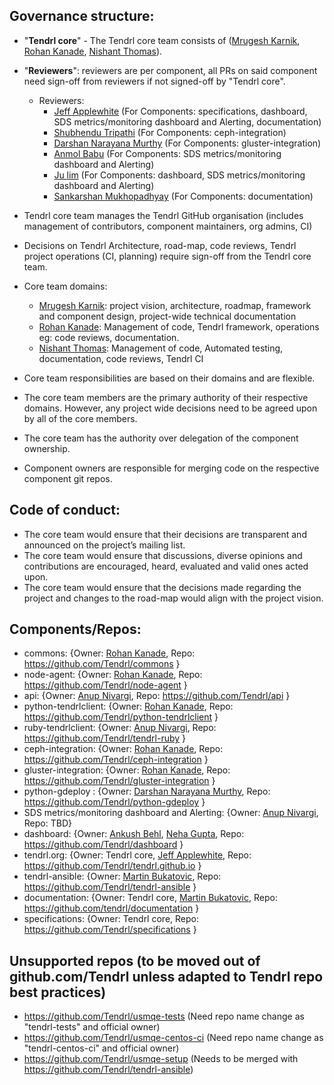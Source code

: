 ## Governance structure:
* "**Tendrl core**" - The Tendrl core team consists of ([Mrugesh Karnik](https://github.com/brainfunked), [Rohan Kanade](https://github.com/r0h4n), [Nishant Thomas](https://github.com/nthomas-redhat)).
* "**Reviewers**": reviewers are per component, all PRs on said component need sign-off from reviewers if not signed-off by "Tendrl core".
   * Reviewers:
       * [Jeff Applewhite](https://github.com/japplewhite) (For Components: specifications, dashboard, SDS metrics/monitoring dashboard and Alerting, documentation)
       * [Shubhendu Tripathi](https://github.com/shtripat) (For Components: ceph-integration)
       * [Darshan Narayana Murthy](https://github.com/nnDarshan) (For Components: gluster-integration)
       * [Anmol Babu](https://github.com/anmolbabu) (For Components: SDS metrics/monitoring dashboard and Alerting)
       * [Ju lim](https://github.com/julienlim) (For Components: dashboard, SDS metrics/monitoring dashboard and Alerting)
       * [Sankarshan Mukhopadhyay](https://github.com/sankarshanmukhopadhyay) (For Components: documentation)

* Tendrl core team manages the Tendrl GitHub organisation (includes management of contributors, component maintainers, org admins, CI)
* Decisions on Tendrl Architecture, road-map, code reviews, Tendrl project operations (CI, planning) require sign-off from the Tendrl core team.
* Core team domains:
   * [Mrugesh Karnik](https://github.com/brainfunked): project vision, architecture, roadmap, framework and component design, project-wide technical documentation
   * [Rohan Kanade](https://github.com/r0h4n): Management of code, Tendrl framework, operations eg: code reviews, documentation.
   * [Nishant Thomas](https://github.com/nthomas-redhat): Management of code, Automated testing, documentation, code reviews, Tendrl CI
* Core team responsibilities are based on their domains and are flexible.
* The core team members are the primary authority of their respective domains. However, any project wide decisions need to be agreed upon by all of the core members.
* The core team has the authority over delegation of the component ownership.
* Component owners are responsible for merging code on the respective component git repos.

## Code of conduct:
* The core team would ensure that their decisions are transparent and announced on the project’s mailing list.
* The core team would ensure that discussions, diverse opinions and contributions are encouraged, heard, evaluated and valid ones acted upon.
* The core team would ensure that the decisions made regarding the project and changes to the road-map would align with the project vision.

## Components/Repos:
* commons: {Owner: [Rohan Kanade](https://github.com/r0h4n), Repo: https://github.com/Tendrl/commons }
* node-agent: {Owner: [Rohan Kanade](https://github.com/r0h4n), Repo: https://github.com/Tendrl/node-agent }
* api: {Owner: [Anup Nivargi](https://github.com/anivargi), Repo: https://github.com/Tendrl/api }
* python-tendrlclient: {Owner: [Rohan Kanade](https://github.com/r0h4n), Repo: https://github.com/Tendrl/python-tendrlclient }
* ruby-tendrlclient: {Owner: [Anup Nivargi](https://github.com/anivargi), Repo: https://github.com/Tendrl/tendrl-ruby }
* ceph-integration: {Owner: [Rohan Kanade](https://github.com/r0h4n), Repo: https://github.com/Tendrl/ceph-integration }
* gluster-integration: {Owner: [Rohan Kanade](https://github.com/r0h4n), Repo: https://github.com/Tendrl/gluster-integration }
* python-gdeploy : {Owner: [Darshan Narayana Murthy](https://github.com/nnDarshan), Repo: https://github.com/Tendrl/python-gdeploy }
* SDS metrics/monitoring dashboard and Alerting: {Owner: [Anup Nivargi](https://github.com/anivargi), Repo: TBD}
* dashboard: {Owner: [Ankush Behl](https://github.com/cloudbehl), [Neha Gupta](https://github.com/gnehapk), Repo: https://github.com/Tendrl/dashboard }
* tendrl.org: {Owner: Tendrl core, [Jeff Applewhite](https://github.com/japplewhite), Repo: https://github.com/Tendrl/tendrl.github.io }
* tendrl-ansible: {Owner: [Martin Bukatovic](https://github.com/mbukatov), Repo: https://github.com/Tendrl/tendrl-ansible }
* documentation: {Owner: Tendrl core, [Martin Bukatovic](https://github.com/mbukatov), Repo: https://github.com/tendrl/documentation }
* specifications: {Owner: Tendrl core, Repo: https://github.com/Tendrl/specifications }

## Unsupported repos (to be moved out of github.com/Tendrl unless adapted to Tendrl repo best practices)
* https://github.com/Tendrl/usmqe-tests (Need repo name change as "tendrl-tests" and official owner)
* https://github.com/Tendrl/usmqe-centos-ci (Need repo name change as "tendrl-centos-ci" and official owner)
* https://github.com/Tendrl/usmqe-setup (Needs to be merged with https://github.com/Tendrl/tendrl-ansible)